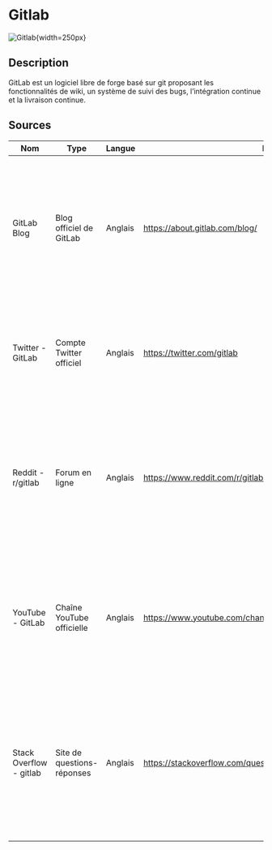 # Gitlab

![Gitlab](https://logos-marques.com/wp-content/uploads/2023/09/Gitlab-logo.png){width=250px}

## Description
GitLab est un logiciel libre de forge basé sur git proposant les fonctionnalités de wiki, un système de suivi des bugs, l’intégration continue et la livraison continue.

## Sources

Nom | Type | Langue | Lien | Description | Tags | Note
 --- | --- | --- | --- | --- | --- | --- 
GitLab Blog|Blog officiel de GitLab|Anglais|https://about.gitlab.com/blog/|Le blog officiel de GitLab est une source de contenu riche sur les dernières nouvelles et mises à jour de GitLab, ainsi que sur les meilleures pratiques et l'utilisation de la plateforme.|veille technologique, mises à jour|4/5
Twitter - GitLab|Compte Twitter officiel|Anglais|https://twitter.com/gitlab|Le compte Twitter de GitLab est une source rapide et pratique pour suivre les dernières annonces et mises à jour de la plateforme.|veille technologique, mises à jour|4/5
Reddit - r/gitlab|Forum en ligne|Anglais|https://www.reddit.com/r/gitlab/|r/gitlab est un forum en ligne dédié à GitLab où les utilisateurs peuvent discuter de toutes les dernières nouvelles et de leurs expériences avec la plateforme.|veille technologique, discussions|3/5
YouTube - GitLab|Chaîne YouTube officielle|Anglais|https://www.youtube.com/channel/UCnMGQ8QHMAnVIsI3xJrihhg|La chaîne YouTube de GitLab propose une variété de vidéos, y compris des présentations, des tutoriels et des webinaires sur GitLab et ses fonctionnalités.|veille technologique, tutoriels|4/5
Stack Overflow - gitlab|Site de questions-réponses|Anglais|https://stackoverflow.com/questions/tagged/gitlab|Stack Overflow est un site de questions-réponses très populaire pour les développeurs, et la section "gitlab" regroupe toutes les questions et réponses liées à GitLab.|veille technologique, questions-réponses|4/5
